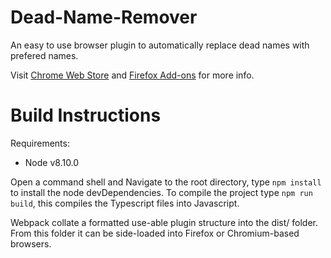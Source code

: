 # Dead-Name-Remover
An easy to use browser plugin to automatically replace dead names with prefered names.

Visit [Chrome Web Store](https://chrome.google.com/webstore/detail/deadname-remover/cceilgmnkeijahkehfcgfalepihfbcag) and [Firefox Add-ons](https://addons.mozilla.org/en-US/firefox/addon/deadname-remover/) for more info.

# Build Instructions

Requirements:

 - Node v8.10.0

Open a command shell and Navigate to the root directory, type `npm install` to install the node devDependencies.
To compile the project type `npm run build`, this compiles the Typescript files into Javascript.

Webpack collate a formatted use-able plugin structure into the dist/ folder.
From this folder it can be side-loaded into Firefox or Chromium-based browsers.
